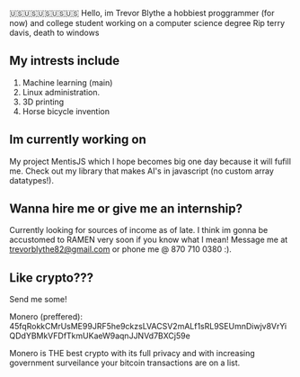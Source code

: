 
🇺🇸🇺🇸🇺🇸🇺🇸🇺🇸
Hello, im Trevor Blythe a hobbiest proggrammer (for now) and college student working on a computer science degree
Rip terry davis, death to windows

## My intrests include 

1. Machine learning (main)
2. Linux administration. 
3. 3D printing
4. Horse bicycle invention

## Im currently working on
My project MentisJS which I hope becomes big one day because it will fufill me. Check out my library that makes AI's in javascript (no custom array datatypes!).

## Wanna hire me or give me an internship?
Currently looking for sources of income as of late. I think im gonna be accustomed to RAMEN very soon if you know what I mean!
Message me at trevorblythe82@gmail.com or phone me @ 870 710 0380 :). 

## Like crypto???
Send me some!

Monero (preffered):  45fqRokkCMrUsME99JRF5he9ckzsLVACSV2mALf1sRL9SEUmnDiwjv8VrYiQDdYBMkVFDfTkmUKaeW9aqnJJNVd7BXCj59e

Monero is THE best crypto with its full privacy and with increasing government surveilance your bitcoin transactions are on a list.
